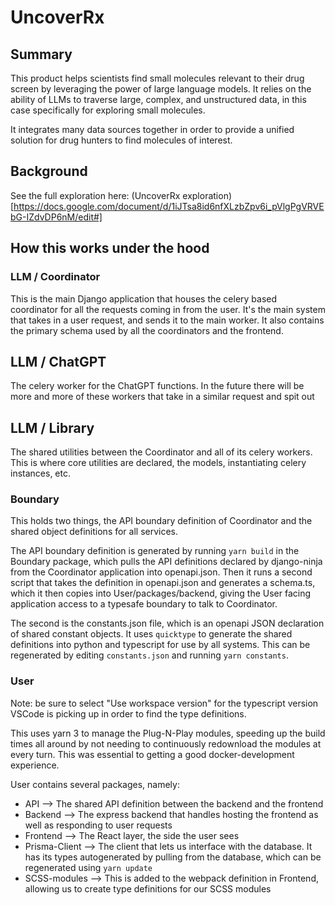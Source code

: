 # UncoverRx

## Summary

This product helps scientists find small molecules relevant to their drug screen by leveraging the power of large language models. It relies on the ability of LLMs to traverse large, complex, and unstructured data, in this case specifically for exploring small molecules.

It integrates many data sources together in order to provide a unified solution for drug hunters to find molecules of interest.

## Background

See the full exploration here: (UncoverRx exploration)[https://docs.google.com/document/d/1iJTsa8id6nfXLzbZpv6i_pVlgPgVRVEbG-IZdvDP6nM/edit#]

## How this works under the hood

### LLM / Coordinator

This is the main Django application that houses the celery based coordinator for all the requests coming in from the user. It's the main system that takes in a user request, and sends it to the main worker. It also contains the primary schema used by all the coordinators and the frontend.

## LLM / ChatGPT

The celery worker for the ChatGPT functions. In the future there will be more and more of these workers that take in a similar request and spit out

## LLM / Library

The shared utilities between the Coordinator and all of its celery workers. This is where core utilities are declared, the models, instantiating celery instances, etc.

### Boundary

This holds two things, the API boundary definition of Coordinator and the shared object definitions for all services.

The API boundary definition is generated by running `yarn build` in the Boundary package, which pulls the API definitions declared by django-ninja from the Coordinator application into openapi.json. Then it runs a second script that takes the definition in openapi.json and generates a schema.ts, which it then copies into User/packages/backend, giving the User facing application access to a typesafe boundary to talk to Coordinator.

The second is the constants.json file, which is an openapi JSON declaration of shared constant objects. It uses `quicktype` to generate the shared definitions into python and typescript for use by all systems. This can be regenerated by editing `constants.json` and running `yarn constants`.

### User

Note: be sure to select "Use workspace version" for the typescript version VSCode is picking up in order to find the type definitions.

This uses yarn 3 to manage the Plug-N-Play modules, speeding up the build times all around by not needing to continuously redownload the modules at every turn. This was essential to getting a good docker-development experience.

User contains several packages, namely:

- API --> The shared API definition between the backend and the frontend
- Backend --> The express backend that handles hosting the frontend as well as responding to user requests
- Frontend --> The React layer, the side the user sees
- Prisma-Client --> The client that lets us interface with the database. It has its types autogenerated by pulling from the database, which can be regenerated using `yarn update`
- SCSS-modules --> This is added to the webpack definition in Frontend, allowing us to create type definitions for our SCSS modules
